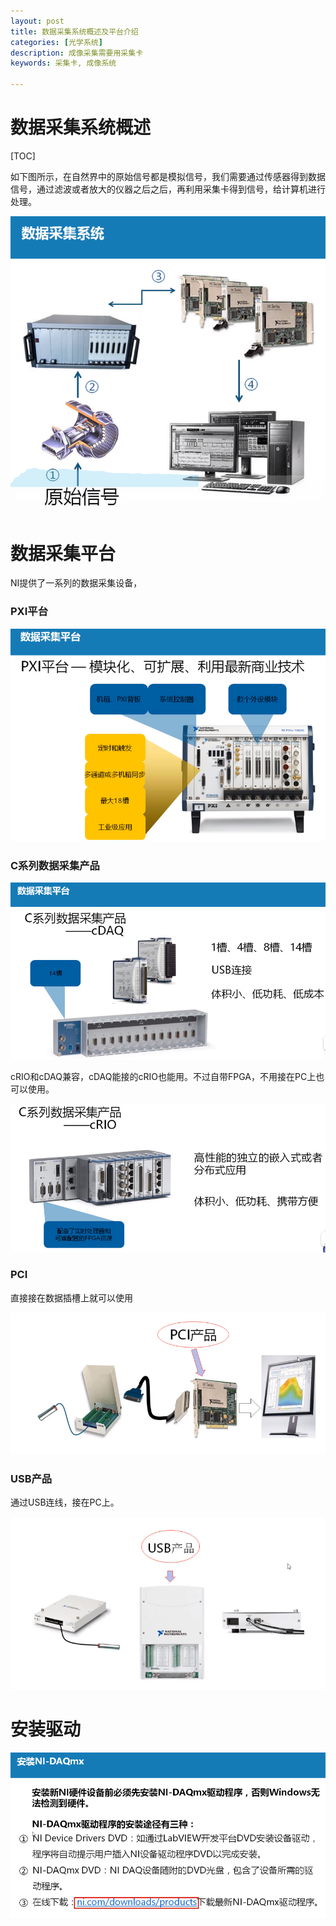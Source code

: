 ```yaml
---
layout: post
title: 数据采集系统概述及平台介绍
categories: [光学系统]
description: 成像采集需要用采集卡
keywords: 采集卡, 成像系统

---
```


# 数据采集系统概述

[TOC]

如下图所示，在自然界中的原始信号都是模拟信号，我们需要通过传感器得到数据信号，通过滤波或者放大的仪器之后之后，再利用采集卡得到信号，给计算机进行处理。

![image-20220213184620964](https://raw.githubusercontent.com/star-twinking/CloudImage/main/ImgforBlog/image-20220213184620964.png)

# 数据采集平台

NI提供了一系列的数据采集设备，

### PXI平台

![image-20220213200233177](https://raw.githubusercontent.com/star-twinking/CloudImage/main/ImgforBlog/image-20220213200233177.png)

### C系列数据采集产品

![image-20220213200411189](https://raw.githubusercontent.com/star-twinking/CloudImage/main/ImgforBlog/image-20220213200411189.png)

cRIO和cDAQ兼容，cDAQ能接的cRIO也能用。不过自带FPGA，不用接在PC上也可以使用。

![image-20220213200518728](https://raw.githubusercontent.com/star-twinking/CloudImage/main/ImgforBlog/image-20220213200518728.png)



### PCI

直接接在数据插槽上就可以使用

![image-20220213200743177](https://raw.githubusercontent.com/star-twinking/CloudImage/main/ImgforBlog/image-20220213200743177.png)

### USB产品

通过USB连线，接在PC上。

![image-20220213200704638](https://raw.githubusercontent.com/star-twinking/CloudImage/main/ImgforBlog/image-20220213200704638.png)



# 安装驱动

![image-20220213201308547](https://raw.githubusercontent.com/star-twinking/CloudImage/main/ImgforBlog/image-20220213201308547.png)


